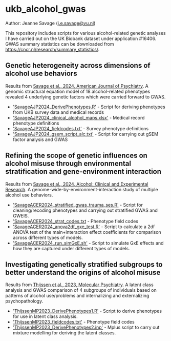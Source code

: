 # ukb_alcohol_gwas
Author: Jeanne Savage (j.e.savage@vu.nl)

This repository includes scripts for various alcohol-related genetic analyses I have carried out on the UK Biobank dataset under application #16406. GWAS summary statistics can be downloaded from https://cncr.nl/research/summary_statistics/.


## Genetic heterogeneity across dimensions of alcohol use behaviors
Results from [Savage et al., 2024, American Journal of Psychiatry](https://www.psychiatryonline.org/doi/10.1176/appi.ajp.20231055). A genomic structural equation model of 18 alcohol-related phenotypes revealed 4 underlying genetic factors which were carried forward to GWAS.

- ['SavageAJP2024_DerivePhenotypes.R'](SavageAJP2024_DerivePhenotypes.R) - Script for deriving phenotypes from UKB survey data and medical records
- ['SavageAJP2024_clinical_alcohol_maps.xlsx'](SavageAJP2024_clinical_alcohol_maps.xlsx) - Medical record phenotype definitions
- ['SavageAJP2024_fieldcodes.txt'](SavageAJP2024_fieldcodes.txt) - Survey phenotype definitions
- ['SavageAJP2024_gsem_script_alc.txt'](SavageAJP2024_gsem_script_alc.txt) - Script for carrying out gSEM factor analysis and GWAS 



## Refining the scope of genetic influences on alcohol misuse through environmental stratification and gene-environment interaction
Results from [Savage et al., 2024, Alcohol: Clinical and Experimental Research](https://onlinelibrary.wiley.com/doi/10.1111/acer.15425). A genome-wide-by-environment-interaction study of multiple alcohol use behaviors.

- ['SavageACER2024_stratified_gwas_trauma_ses.R'](SavageACER2024_stratified_gwas_trauma_ses.R) - Script for cleaning/recoding phenotypes and carrying out stratified GWAS and GWEIS.
- ['SavageACER2024_strat_codes.txt](SavageACER2024_strat_codes.txt) - Phenotype field codes
- ['SavageACER2024_anova2df_gxe_test.R'](SavageACER2024_anova2df_gxe_test.R) - Script to calculate a 2df ANOVA test of the main+interaction effect coefficients for comparison across different types of models.
- ['SavageACER2024_run_simGxE.sh'](SavageACER2024_run_simGxE.sh) - Script to simulate GxE effects and how they are captured under different types of models. 



## Investigating genetically stratified subgroups to better understand the origins of alcohol misuse
Results from [Thijssen et al., 2023, Molecular Psychiatry](https://www.nature.com/articles/s41380-023-02174-0). A latent class analysis and GWAS comparison of 4 subgroups of individuals based on patterns of alcohol use/problems and internalizing and externalizing psychopathology.

- ['ThijssenMP2023_DerivePhenotypes1.R'](ThijssenMP2023_DerivePhenotypes1.R) - Script to derive phenotypes for use in latent class analysis.
- ['ThijssenMP2023_fieldcodes.txt'](ThijssenMP2023_fieldcodes.txt) - Phenotype field codes
- ['ThijssenMP2023_DerivePhenotypes2.inp'](ThijssenMP2023_DerivePhenotypes2.inp) - Mplus script to carry out mixture modelling for deriving the latent classes.

